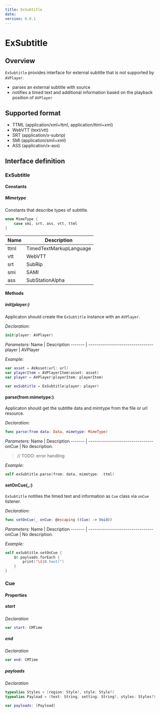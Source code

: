 ```yaml
---
title: ExSubtitle
date: 
version: 0.0.1
---
```


# ExSubtitle

## Overview

`ExSubtitle` provides interface for external subtitle that is not supported by `AVPlayer`.

* parses an external subtitle with source
* notifies a timed text and additional information based on the playback position of `AVPlayer`

## Supported format

* TTML (application/xml+ttml, application/ttml+xml)
* WebVTT (text/vtt)
* SRT (application/x-subrip)
* SMI (application/smil+xml)
* ASS (application/x-ass)


## Interface definition

### ExSubtitle

#### Constants

##### Mimetype

Constants that describe types of subtitle.

``` swift
enum MimeType {
    case smi, srt, ass, vtt, ttml
}
```

Name    | Description
------- | ---------------------------------
ttml    | TimedTextMarkupLanguage
vtt     | WebVTT
srt     | SubRip
smi     | SAMI
ass     | SubStationAlpha

#### Methods

##### init(player:)

Applicaton should create the `ExSubtitle` instance with an `AVPlayer`.

*Declaration:*
``` swift
init(player: AVPlayer)
```

*Parameters:*
Name    | Description
------- | ---------------------------------
player  | AVPlayer

*Example:*
``` swift
var asset = AVAsset(url: url)
var playerItem = AVPlayerItem(asset: asset)
var player = AVPlayer(playerItem: playerItem)

var exSubtitle = ExSubtitle(player: player)
```

#### parse(from:mimetype:)

Applicaton should get the subtitle data and mimtype from the file or url resource.

*Declaration:*
``` swift
func parse(from data: Data, mimetype: MimeType)
```

*Parameters:*
Name    | Description
------- | ---------------------------------
onCue	| No description.

> // TODO: error handling

*Example:*
``` swift
self.exSubtitle.parse(from: data, mimetype: .ttml)
```

#### setOnCue(_:)

`ExSubtitle` notities the timed text and information as `Cue` class via `onCue` listener.

*Declaration:*

``` swift
func setOnCue(_ onCue: @escaping ((Cue) -> Void))
```

*Parameters:*
Name    | Description
------- | ---------------------------------
onCue	| No description.

*Example:*
``` swift
self.exSubtitle.setOnCue {
    $0.payloads.forEach {
        print("\($0.text)")
    }
}
```

### Cue

#### Properties

##### start

*Declaration*
``` swift
var start: CMTime
```

##### end

*Declaration*
``` swift
var end: CMTime
```

##### payloads

*Declaration*
``` swift
typealias Styles = (region: Style?, style: Style?)
typealias Payload = (text: String, setting: String?, styles: Styles?)

var payloads: [Payload]
```


